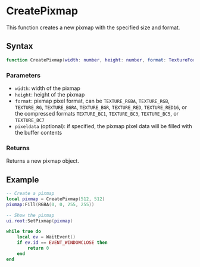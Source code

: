 # CreatePixmap

This function creates a new pixmap with the specified size and format.

## Syntax

```lua
function CreatePixmap(width: number, height: number, format: TextureFormat, pixeldata: Buffer?): Pixmap
```

### Parameters

- `width`: width of the pixmap
- `height`: height of the pixmap
- `format`: pixmap pixel format, can be `TEXTURE_RGBA`, `TEXTURE_RGB`, `TEXTURE_RG`, `TEXTURE_BGRA`, `TEXTURE_BGR`, `TEXTURE_RED`, `TEXTURE_RED16`, or the compressed formats `TEXTURE_BC1`, `TEXTURE_BC3`, `TEXTURE_BC5`, or `TEXTURE_BC7`
- `pixeldata` (optional): if specified, the pixmap pixel data will be filled with the buffer contents

### Returns

Returns a new pixmap object.

## Example

```lua
-- Create a pixmap
local pixmap = CreatePixmap(512, 512)
pixmap:Fill(RGBA(0, 0, 255, 255))

-- Show the pixmap
ui.root:SetPixmap(pixmap)

while true do
    local ev = WaitEvent()
    if ev.id == EVENT_WINDOWCLOSE then
        return 0
    end
end
```